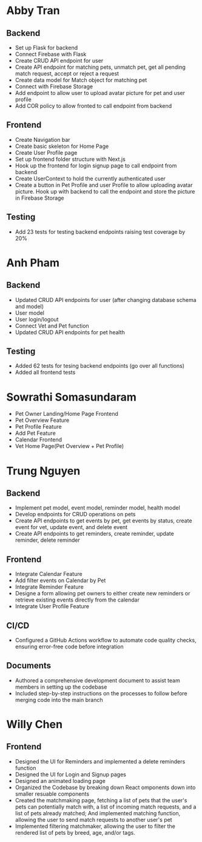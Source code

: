 # Abby Tran
## Backend
- Set up Flask for backend
- Connect Firebase with Flask
- Create CRUD API endpoint for user
- Create API endpoint for matching pets, unmatch pet, get all pending match request, accept or reject a request
- Create data model for Match object for matching pet
- Connect with Firebase Storage
- Add endpoint to allow user to upload avatar picture for pet and user profile
- Add COR policy to allow fronted to call endpoint from backend

## Frontend
- Create Navigation bar
- Create basic skeleton for Home Page
- Create User Profile page
- Set up frontend folder structure with Next.js
- Hook up the frontend for login signup page to call endpoint from backend
- Create UserContext to hold the currently authenticated user
- Create a button in Pet Profile and user Profile to allow uploading avatar picture. Hook up with backend to call the endpoint and store the picture in Firebase Storage
  
## Testing
- Add 23 tests for testing backend endpoints raising test coverage by 20%
  
# Anh Pham
## Backend
- Updated CRUD API endpoints for user (after changing database schema and model)
- User model
- User login/logout
- Connect Vet and Pet function 
- Updated CRUD API endpoints for pet health

## Testing
- Added 62 tests for tesing backend endpoints (go over all functions)
- Added all frontend tests 
  
# Sowrathi Somasundaram
- Pet Owner Landing/Home Page Frontend
- Pet Overview Feature
- Pet Profile Feature
- Add Pet Feature
- Calendar Frontend
- Vet Home Page(Pet Overview + Pet Profile)
  
# Trung Nguyen
## Backend
- Implement pet model, event model, reminder model, health model
- Develop endpoints for CRUD operations on pets
- Create API endpoints to get events by pet, get events by status, create event for vet, update event, and delete event
- Create API endpoints to get reminders, create reminder, update reminder, delete reminder

## Frontend
- Integrate Calendar Feature
- Add filter events on Calendar by Pet
- Integrate Reminder Feature
- Designe a form allowing pet owners to either create new reminders or retrieve existing events directly from the calendar
- Integrate User Profile Feature

## CI/CD
- Configured a GitHub Actions workflow to automate code quality checks, ensuring error-free code before integration

## Documents
- Authored a comprehensive development document to assist team members in setting up the codebase
- Included step-by-step instructions on the processes to follow before merging code into the main branch

# Willy Chen

## Frontend
- Designed the UI for Reminders and implemented a delete reminders function
- Designed the UI for Login and Signup pages
- Designed an animated loading page
- Organized the Codebase by breaking down React omponents down into smaller resuable components
- Created the matchmaking page, fetching a list of pets that the user's pets can potentially match with,
  a list of incoming match requests, and a list of pets already matched;
  And implemented matching function, allowing the user to send match requests to another user's pet
- Implemented filtering matchmaker, allowing the user to filter the rendered list of pets by breed, age, and/or tags.
